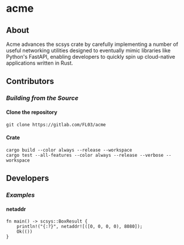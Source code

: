 # acme

## About

Acme advances the scsys crate by carefully implementing a number of useful networking utilities designed to eventually
mimic libraries like Python's FastAPI, enabling developers to quickly spin up cloud-native applications written in Rust. 

## Contributors

### _Building from the Source_

#### Clone the repository

    git clone https://gitlab.com/FL03/acme

#### Crate

    cargo build --color always --release --workspace
    cargo test --all-features --color always --release --verbose --workspace

## Developers

### _Examples_

#### netaddr
    fn main() -> scsys::BoxResult {
        println!("{:?}", netaddr![([0, 0, 0, 0), 8080]);
        Ok(())
    }
